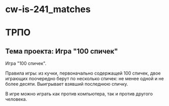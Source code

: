 # cw-is-241_matches
# ТРПО
## Тема проекта: Игра "100 спичек"
Игра "100 спичек".

Правила игры: из кучки, первоначально содержащей 100 спичек, двое играющих поочередно берут по несколько спичек: не менее одной и не более десяти. Выигрывает взявший последнюю спичку.

В игре можно играть как против компьютера, так и против другого человека.
